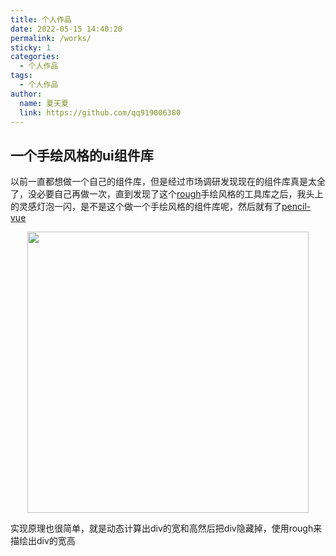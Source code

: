 ```yaml
---
title: 个人作品
date: 2022-05-15 14:40:20
permalink: /works/
sticky: 1
categories: 
  - 个人作品
tags: 
  - 个人作品
author: 
  name: 夏天夏
  link: https://github.com/qq919006380
---
```

## 一个手绘风格的ui组件库
以前一直都想做一个自己的组件库，但是经过市场调研发现现在的组件库真是太全了，没必要自己再做一次，直到发现了这个[rough](https://github.com/rough-stuff/rough)手绘风格的工具库之后，我头上的灵感灯泡一闪，是不是这个做一个手绘风格的组件库呢，然后就有了[pencil-vue]( https://pencil-vue.cn/)

<p align="center"><img src="https://i.loli.net/2019/03/19/5c90dee1e0cb8.jpg" width="450" style="cursor: zoom-in;"></p>

<!-- more -->
实现原理也很简单，就是动态计算出div的宽和高然后把div隐藏掉，使用rough来描绘出div的宽高